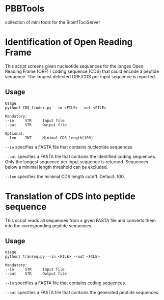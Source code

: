 # PBBTools
collection of mini tools for the BioinfToolServer

# Identification of Open Reading Frame
This script screens given nucleotide sequences for the longes Open Reading Frame (ORF) / coding sequence (CDS) that could encode a peptide sequence. The longest detected ORF/CDS per input sequence is reported.

## Usage ##

```
Usage
python3 CDS_finder.py --in <FILE> --out <FILE>

Mandatory:
--in     STR     Input file
--out    STR     Output file

Optional:
--len    INT     Minimal CDS length[100]
```

`--in` specifies a FASTA file that contains nucleotide sequences.

`--out` specifies a FASTA file that contains the identified coding sequences. Only the longest sequence per input sequence is returned. Sequences below a minimal length threshold can be excluded.

`--len` specifies the minimal CDS length cutoff. Default: 100.


# Translation of CDS into peptide sequence
This script reads all sequences from a given FASTA file and converts them into the corresponding peptide sequences.

## Usage ##

```
Usage
python3 transeq.py --in <FILE> --out <FILE>

Mandatory:
--in     STR     Input file
--out    STR     Output file
```

`--in` specifies a FASTA file that contains coding sequences.

`--out` specifies a FASTA file that contains the generated peptide sequences.

